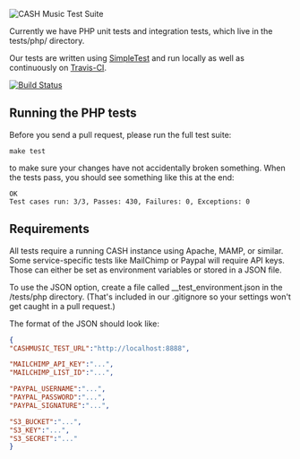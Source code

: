 ![CASH Music Test Suite](https://cashmusic.s3.amazonaws.com/permalink/images/readme_testsuite.jpg)

Currently we have PHP unit tests and integration tests, which live in the tests/php/ directory.

Our tests are written using [SimpleTest](http://www.simpletest.org/) and run locally as well as 
continuously on [Travis-CI](http://travis-ci.org/cashmusic/platform).

[![Build Status](https://secure.travis-ci.org/cashmusic/platform.png)](http://travis-ci.org/cashmusic/platform)


## Running the PHP tests

Before you send a pull request, please run the full test suite:

    make test

to make sure your changes have not accidentally broken something.
When the tests pass, you should see something like this at the end:

    OK
    Test cases run: 3/3, Passes: 430, Failures: 0, Exceptions: 0

  
## Requirements

All tests require a running CASH instance using Apache, MAMP, or similar. Some 
service-specific tests like MailChimp or Paypal will require API keys. Those can 
either be set as environment variables or stored in a JSON file. 

To use the JSON option, create a file called __test_environment.json in the 
/tests/php directory. (That's included in our .gitignore so your settings won't 
get caught in a pull request.) 

The format of the JSON should look like: 

```json
{
"CASHMUSIC_TEST_URL":"http://localhost:8888",

"MAILCHIMP_API_KEY":"...",
"MAILCHIMP_LIST_ID":"...",

"PAYPAL_USERNAME":"...",
"PAYPAL_PASSWORD":"...",
"PAYPAL_SIGNATURE":"...",

"S3_BUCKET":"...",
"S3_KEY":"...",
"S3_SECRET":"..."
}
```